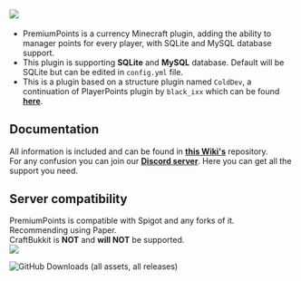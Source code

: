 ![](https://imgur.com/mekl311.png)
--
* PremiumPoints is a currency Minecraft plugin, adding the ability to manager points for every player, with SQLite and MySQL database support.<br>
* This plugin is supporting **SQLite** and **MySQL** database. Default will be SQLite but can be edited in `config.yml` file.<br>
* This is a plugin based on a structure plugin named `ColdDev`, a continuation of PlayerPoints plugin by `black_ixx` which can be found [**here**](https://github.com/Mitsugaru/PlayerPoints).

## Documentation
All information is included and can be found in [**this Wiki's**](https://github.com/padrewin/PremiumPoints/wiki) repository.<br>
For any confusion you can join our [**Discord server**](https://discord.colddev.dev). Here you can get all the support you need.<br>

## Server compatibility
PremiumPoints is compatible with Spigot and any forks of it.<br>
Recommending using Paper.<br>
CraftBukkit is **NOT** and **will NOT** be supported.<br>
![](https://imgur.com/Bt82udk.png)<br>

![GitHub Downloads (all assets, all releases)](https://img.shields.io/github/downloads/padrewin/PremiumPoints/total?logo=coin&color=dark-green)
